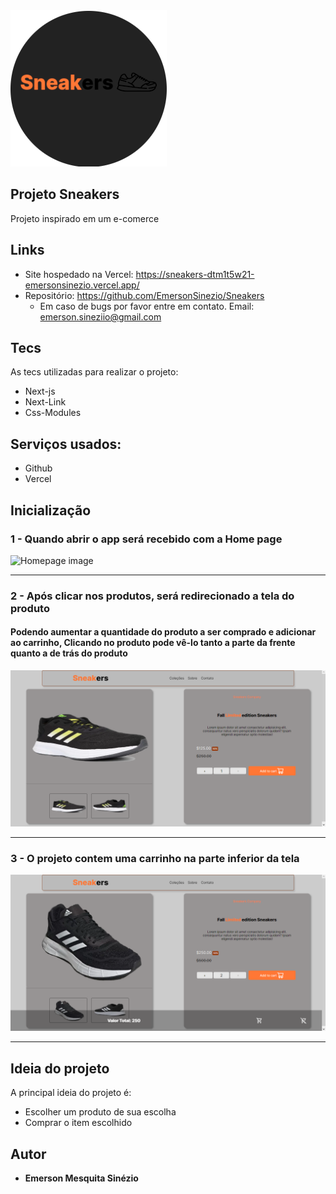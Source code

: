 <img src="https://github.com/EmersonSinezio/Sneakers/blob/main/Readme/SneakersLogo.png"/>

## Projeto Sneakers

Projeto inspirado em um e-comerce

## Links

- Site hospedado na Vercel: https://sneakers-dtm1t5w21-emersonsinezio.vercel.app/
- Repositório: https://github.com/EmersonSinezio/Sneakers
  - Em caso de bugs por favor entre em contato. Email: emerson.sineziio@gmail.com

## Tecs

As tecs utilizadas para realizar o projeto:

- Next-js
- Next-Link
- Css-Modules

## Serviços usados:

- Github
- Vercel

## Inicialização

### 1 - Quando abrir o app será recebido com a Home page

![Homepage image](https://github.com/EmersonSinezio/Sneakers/blob/main/Readme/Home%20page.png)

<hr/>

### 2 - Após clicar nos produtos, será redirecionado a tela do produto

#### Podendo aumentar a quantidade do produto a ser comprado e adicionar ao carrinho, Clicando no produto pode vê-lo tanto a parte da frente quanto a de trás do produto

![Cart](https://github.com/EmersonSinezio/Sneakers/blob/main/Readme/Product.png)

<hr/>

### 3 - O projeto contem uma carrinho na parte inferior da tela

![AboutPage](https://github.com/EmersonSinezio/Sneakers/blob/main/Readme/Cart.png)

<hr/>

## Ideia do projeto

A principal ideia do projeto é:

- Escolher um produto de sua escolha
- Comprar o item escolhido

## Autor

- **Emerson Mesquita Sinézio**
